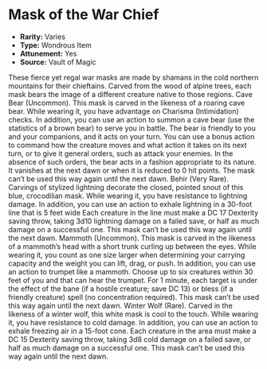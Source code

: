 # Mask of the War Chief

- **Rarity:** Varies
- **Type:** Wondrous Item
- **Attunement:** Yes
- **Source:** Vault of Magic

These fierce yet regal war masks are made by shamans in the cold northern mountains for their chieftains. Carved from the wood of alpine trees, each mask bears the image of a different creature native to those regions. Cave Bear (Uncommon). This mask is carved in the likeness of a roaring cave bear. While wearing it, you have advantage on Charisma (Intimidation) checks. In addition, you can use an action to summon a cave bear (use the statistics of a brown bear) to serve you in battle. The bear is friendly to you and your companions, and it acts on your turn. You can use a bonus action to command how the creature moves and what action it takes on its next turn, or to give it general orders, such as attack your enemies. In the absence of such orders, the bear acts in a fashion appropriate to its nature. It vanishes at the next dawn or when it is reduced to 0 hit points. The mask can’t be used this way again until the next dawn. Behir (Very Rare). Carvings of stylized lightning decorate the closed, pointed snout of this blue, crocodilian mask. While wearing it, you have resistance to lightning damage. In addition, you can use an action to exhale lightning in a 30-foot line that is 5 feet wide Each creature in the line must make a DC 17 Dexterity saving throw, taking 3d10 lightning damage on a failed save, or half as much damage on a successful one. This mask can’t be used this way again until the next dawn. Mammoth (Uncommon). This mask is carved in the likeness of a mammoth’s head with a short trunk curling up between the eyes. While wearing it, you count as one size larger when determining your carrying capacity and the weight you can lift, drag, or push. In addition, you can use an action to trumpet like a mammoth. Choose up to six creatures within 30 feet of you and that can hear the trumpet. For 1 minute, each target is under the effect of the bane (if a hostile creature; save DC 13) or bless (if a friendly creature) spell (no concentration required). This mask can’t be used this way again until the next dawn. Winter Wolf (Rare). Carved in the likeness of a winter wolf, this white mask is cool to the touch. While wearing it, you have resistance to cold damage. In addition, you can use an action to exhale freezing air in a 15-foot cone. Each creature in the area must make a DC 15 Dexterity saving throw, taking 3d8 cold damage on a failed save, or half as much damage on a successful one. This mask can’t be used this way again until the next dawn.
